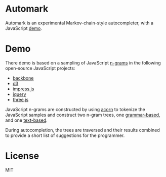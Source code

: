 Automark
========

Automark is an experimental Markov-chain-style autocompleter, with a JavaScript [demo](https://omphalos.github.com/automark).

Demo
====

There demo is based on a sampling of JavaScript [n-grams](http://en.wikipedia.org/wiki/N-gram) in the following open-source JavaScript projects:

* [backbone](https://github.com/documentcloud/backbone)
* [d3](https://github.com/mbostock/d3)
* [impress.js](https://github.com/bartaz/impress.js)
* [jquery](https://github.com/jquery/jquery)
* [three.js](https://github.com/mrdoob/three.js)

JavaScript n-grams are constructed by using [acorn](http://marijnhaverbeke.nl/acorn/) to tokenize the JavaScript samples and construct two n-gram trees, one [grammar-based](https://raw.github.com/omphalos/automark/master/db/grammar.js), and one [text-based](https://raw.github.com/omphalos/automark/master/db/value.js).

During autocompletion, the trees are traversed and their results combined to provide a short list of suggestions for the programmer.

License
=======

MIT
